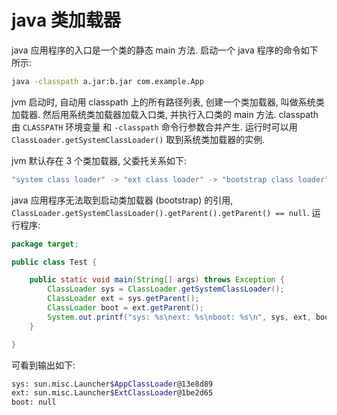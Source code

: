 java 类加载器
===

java 应用程序的入口是一个类的静态 main 方法.
启动一个 java 程序的命令如下所示:

```sh
java -classpath a.jar:b.jar com.example.App
```

jvm 启动时, 自动用 classpath 上的所有路径列表, 创建一个类加载器, 叫做系统类加载器.
然后用系统类加载器加载入口类, 并执行入口类的 main 方法.
classpath 由 `CLASSPATH` 环境变量 和 `-classpath` 命令行参数合并产生.
运行时可以用 ```ClassLoader.getSystemClassLoader()``` 取到系统类加载器的实例.

jvm 默认存在 3 个类加载器, 父委托关系如下:

```sh
"system class loader" -> "ext class loader" -> "bootstrap class loader"
```

java 应用程序无法取到启动类加载器 (bootstrap) 的引用,
```ClassLoader.getSystemClassLoader().getParent().getParent() == null```.
运行程序:

```java
package target;

public class Test {

	public static void main(String[] args) throws Exception {
		ClassLoader sys = ClassLoader.getSystemClassLoader();
		ClassLoader ext = sys.getParent();
		ClassLoader boot = ext.getParent();
		System.out.printf("sys: %s\next: %s\nboot: %s\n", sys, ext, boot);
	}

}
```

可看到输出如下:

```sh
sys: sun.misc.Launcher$AppClassLoader@13e8d89
ext: sun.misc.Launcher$ExtClassLoader@1be2d65
boot: null
```

